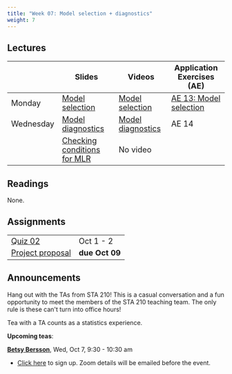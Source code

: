 ```yaml
---
title: "Week 07: Model selection + diagnostics"
weight: 7
---
```


<style>
table {
font-size: 18px;
}

</style>

## Lectures

|           | Slides                   | Videos | Application Exercises (AE) |
|-----------|--------------------------|--------|--------|
| Monday    | [Model selection](https://sta210-fa20.netlify.app/slides/13-model-selection.html) | [Model selection](https://warpwire.duke.edu/w/g4oEAA/) | [AE 13: Model selection](https://sta210-fa20.netlify.app/appex/ae-13-model-selection.html)|
| Wednesday | [Model diagnostics](https://sta210-fa20.netlify.app/slides/14-model-diagnostics.html)| [Model diagnostics](https://warpwire.duke.edu/w/2Y4EAA/) | AE 14|
|  | [Checking conditions for MLR](https://sta210-fa20.netlify.app/slides/14-mlr-conditions.html)| No video | |


## Readings

None.

<!-- |            |   | -->
<!-- |------------|---| -->
<!-- | [Influence of perceived threat of Covid-19 and HEXACO personality traits on toilet paper stockpiling](https://journals.plos.org/plosone/article?id=10.1371/journal.pone.0234232#abstract0)  | Optional  | -->



## Assignments

|                        |   |
|------------------------|---|
| [Quiz 02](https://sta210-fa20.netlify.app/quiz/quiz-02.html) | Oct 1 - 2 |
| [Project proposal](https://sta210-fa20.netlify.app/project/#project-proposal) | **due Oct 09**

## Announcements

Hang out with the TAs from STA 210! This is a casual conversation and a fun opportunity to meet the members of the STA 210 teaching team. The only rule is these can't turn into office hours! 

Tea with a TA counts as a statistics experience.

**Upcoming teas**: 

**[Betsy Bersson](https://www.linkedin.com/in/betsy-bersson-37171570/)**, Wed, Oct 7, 9:30 - 10:30 am
  - [Click here](https://forms.gle/naEn88fnJDEZhdVL7) to sign up. Zoom details will be emailed before the event.



